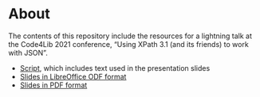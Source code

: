 # About

The contents of this repository include the resources for a lightning talk at the Code4Lib 2021 conference, “Using XPath 3.1 (and its friends) to work with JSON”.

* [Script](./using-xpath-to-work-with-json.md), which includes text used in the presentation slides
* [Slides in LibreOffice ODF format](./slides.odf)
* [Slides in PDF format](./slides.pdf)
